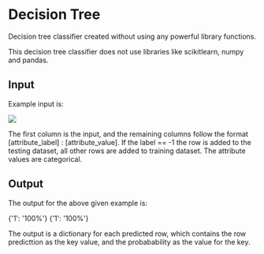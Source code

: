 # Decision Tree
Decision tree classifier created without using any powerful library functions.

This decision tree classifier does not use libraries like scikitlearn, numpy and pandas. 

## Input

Example input is:

<img src="https://github.com/abdulskhan47/decision-tree/blob/main/images/input.PNG">

The first column is the input, and the remaining columns follow the format [attribute_label] : [attribute_value]. If the label == -1 the row is added to the testing dataset, all other rows are added to training dataset.
The attribute values are categorical.

## Output

The output for the above given example is:

{'1': '100%'}
{'1': '100%'}

The output is a dictionary for each predicted row, which contains the row predicttion as the key value, and the probabability as the value for the key.
